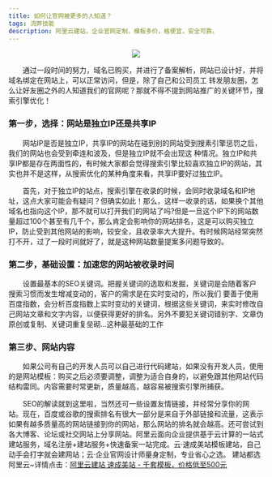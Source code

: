 ```yaml
---
title: 如何让官网被更多的人知道？
tags: 流弊技能
description: 阿里云建站，企业官网定制，模板多价，格便宜，安全可靠。
---
```


<center style="margin-bottom:10px;"><a target="_blank"  href="https://ac.aliyun.com/application/webdesign/sumei?source=5176.11533457&userCode=j6bryttg"><img src="https://s1.ax1x.com/2020/07/13/UJjSEj.jpg" /></a></center>


&emsp;&emsp;通过一段时间的努力，域名已购买，并进行了备案解析，网站已设计好，并将域名绑定在网站上，可以正常访问，但是，除了自己和公司员工
转发朋友圈，怎么让好友圈之外的人知道我们的官网呢？那就不得不提到网站推广的关键环节，搜索引擎优化！

### 第一步，选择：网站是独立IP还是共享IP

&emsp;&emsp;网站IP是否是独立IP，共享IP的网站在碰到别的网站受到搜素引擎惩罚之后，我们的网站也会受到牵连和波及，但是独立IP就不会出现这
种情况。独立IP和共享IP都是存在两面性的，有时候大家都会觉得搜索引擎比较喜欢独立IP的网站，其实也并不是这样，从搜索优化的某种角度来看，共享IP要好过独立IP。

&emsp;&emsp;首先，对于独立IP的站点，搜索引擎在收录的时候，会同时收录域名和IP地址，这点大家可能会有疑问？但确实如此！那么，这样一收录的话，如果换个其他域名也指向这个IP，那不就可以打开我们的网站了吗?但是一旦这个IP下的网站数量超过100个甚至有几千个，那么肯定会影响你的网站排名，这是可以购买独立IP，防止受到其他网站的影响，较安全，且收录率大大提升。有时候网站经常突然打不开，过了一段时间就好了，就是这种网站数量提案多问题导致的。

### 第二步，基础设置：加速您的网站被收录时间

&emsp;&emsp;设置最基本的SEO关键词。把握关键词的选取和发掘，关键词是会随着客户搜索习惯而发生增减变动的，客户的需求是在实时变动的，所以我们
要善于使用百度指数，会分析百度指数上实时变动的关键词，根据这些关键词，来实时修改自己网站文章和文字内容，以便获得更好的排名。另外不要犯关键词错别字、文章伪原创或复制、关键词重复垒砌...这种最基础的工作

### 第三步、网站内容

&emsp;&emsp;如果公司有自己的开发人员可以自己进行代码建站，如果没有开发人员，使用的是网站模板：购买之后必须要调整，调整为适合自身的，以避免跟其他网站代码结构雷同。内容需要时常更新，质量越高，越容易被搜索引擎所捕获。

&emsp;&emsp;SEO的解读就到这里啦，当然还可一些设置友情链接，并经常分享你的网站。现在，百度或谷歌的搜索排名有很大一部分是来自于外部链接和流量，这表示如果有越多质量高的网站链接到你的网站，那么网站的排名就会越高。还可尝试到各大博客、论坛或社交网站上分享网站。阿里云面向企业提供基于云计算的一站式建站服务，域名注册+建站服务+快速备案一站完成。云·速成美站模板建站，自己动手会打字就会建网站；云·企业官网设计师量身定制，专业省心之选。
建站都选阿里云~详情点击：<a target="_blank"  href="https://ac.aliyun.com/application/webdesign/sumei?source=5176.11533457&userCode=j6bryttg">阿里云建站 速成美站 - 千套模板，价格低至500元</a>